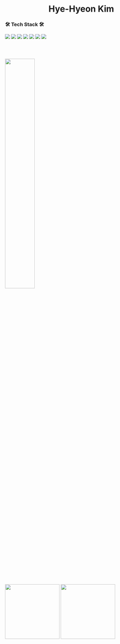 <h1 align="center">Hye-Hyeon Kim</h1>
<h3> 🛠️ Tech Stack 🛠️ </h3>
<p align="left">
  <img src="https://img.shields.io/badge/python-3776AB?style=plastic&logo=Python&logoColor=white">
  <img src="https://img.shields.io/badge/pytorch-EE4C2C?style=plastic&logo=pytorch&logoColor=white">
  <img src="https://img.shields.io/badge/keras-D00000?style=plastic&logo=keras&logoColor=white">
  <img src="https://img.shields.io/badge/git-F05032?style=plastic&logo=git&logoColor=white">
  <img src="https://img.shields.io/badge/github-181717?style=plastic&logo=github&logoColor=white">
  <img src="https://img.shields.io/badge/langchain-1C3C3C?style=plastic&logo=langchain&logoColor=white">
  <img src="https://img.shields.io/badge/pycharm-000000?style=plastic&logo=pycharm&logoColor=white">
</p>
<br></br>

<p>
  <a href="https://solved.ac/khyeon">
    <img src="http://mazassumnida.wtf/api/v2/generate_badge?boj=khyeon" width=44% />
  </a>
</p>
<p>
  <img height="180em" src="https://github-readme-stats.vercel.app/api?username=K-Hyeon&show_icons=true&include_all_commits=true&bg_color=30,e96443,904e95&title_color=fff&text_color=fff">
  <img height="180em" src="https://github-readme-stats.vercel.app/api/top-langs/?username=K-Hyeon&layout=compact&bg_color=30,e96443,904e95&title_color=fff&text_color=fff">
</p>


<!--
**K-Hyeon/K-Hyeon** is a ✨ _special_ ✨ repository because its `README.md` (this file) appears on your GitHub profile.

Here are some ideas to get you started:

- 🔭 I’m currently working on ...
- 🌱 I’m currently learning ...
- 👯 I’m looking to collaborate on ...
- 🤔 I’m looking for help with ...
- 💬 Ask me about ...
- 📫 How to reach me: ...
- 😄 Pronouns: ...
- ⚡ Fun fact: ...
-->
